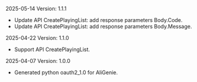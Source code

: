 2025-05-14 Version: 1.1.1
- Update API CreatePlayingList: add response parameters Body.Code.
- Update API CreatePlayingList: add response parameters Body.Message.


2025-04-22 Version: 1.1.0
- Support API CreatePlayingList.


2025-04-07 Version: 1.0.0
- Generated python oauth2_1.0 for AliGenie.

